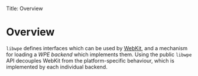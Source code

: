 Title: Overview

# Overview

`libwpe` defines interfaces which can be used by
[WebKit](https://webkit.org), and a mechanism for loading a *WPE backend*
which implements them. Using the public `libwpe` API decouples WebKit from
the platform-specific behaviour, which is implemented by each individual
backend.
